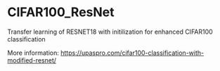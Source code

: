 # CIFAR100_ResNet
Transfer learning of RESNET18 with initilization for enhanced CIFAR100 classification

More information: https://upaspro.com/cifar100-classification-with-modified-resnet/
